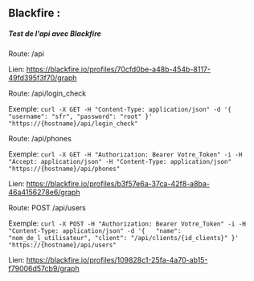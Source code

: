 ## Blackfire :

##### Test de l'api avec Blackfire

Route: /api 

Lien: https://blackfire.io/profiles/70cfd0be-a48b-454b-8117-49fd395f3f70/graph

Route: /api/login_check 

Exemple:
` curl -X GET -H "Content-Type: application/json" -d '{  
    "username": "sfr",
    "password": "root"
}' "https://{hostname}/api/login_check" `

Route: /api/phones

Exemple:
`curl -X GET -H "Authorization: Bearer Votre_Token" -i -H "Accept: application/json" -H "Content-Type: application/json" "https://{hostname}/api/phones"`

Lien: https://blackfire.io/profiles/b3f57e6a-37ca-42f8-a8ba-46a4156278e6/graph

Route: POST /api/users

Exemple:
`curl -X POST -H "Authorization: Bearer Votre_Token" -i -H "Content-Type: application/json" -d '{  
                                    "name": "nom_de_l_utilisateur",
                                    "client": "/api/clients/{id_clients}"
                                }' "https://{hostname}/api/users"`
                                
Lien: https://blackfire.io/profiles/109828c1-25fa-4a70-ab15-f79006d57cb9/graph    


